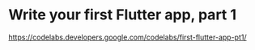 # Write your first Flutter app, part 1

https://codelabs.developers.google.com/codelabs/first-flutter-app-pt1/
